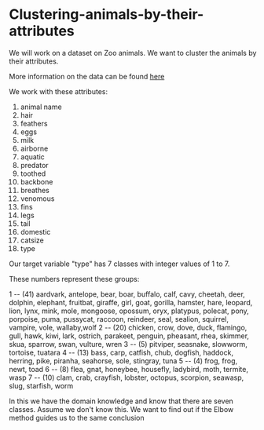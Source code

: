 # Clustering-animals-by-their-attributes

We will work on a dataset on Zoo animals. We want to cluster the animals by their attributes.

More information on the data can be found [here](https://archive.ics.uci.edu/ml/datasets/zoo)

We work with these attributes:

1. animal name
2. hair
3. feathers
4. eggs
5. milk
6. airborne
7. aquatic
8. predator
9. toothed
10. backbone
11. breathes
12. venomous
13. fins
14. legs
15. tail
16. domestic
17. catsize
18. type

Our target variable "type" has 7 classes with integer values of 1 to 7.

These numbers represent these groups:

1 -- (41) aardvark, antelope, bear, boar, buffalo, calf, cavy, cheetah, deer, dolphin, elephant, fruitbat, giraffe, girl, goat, gorilla, hamster, hare, leopard, lion, lynx, mink, mole, mongoose, opossum, oryx, platypus, polecat, pony, porpoise, puma, pussycat, raccoon, reindeer, seal, sealion, squirrel, vampire, vole, wallaby,wolf 
2 -- (20) chicken, crow, dove, duck, flamingo, gull, hawk, kiwi, lark, ostrich, parakeet, penguin, pheasant, rhea, skimmer, skua, sparrow, swan, vulture, wren 
3 -- (5) pitviper, seasnake, slowworm, tortoise, tuatara 
4 -- (13) bass, carp, catfish, chub, dogfish, haddock, herring, pike, piranha, seahorse, sole, stingray, tuna 
5 -- (4) frog, frog, newt, toad 
6 -- (8) flea, gnat, honeybee, housefly, ladybird, moth, termite, wasp 
7 -- (10) clam, crab, crayfish, lobster, octopus, scorpion, seawasp, slug, starfish, worm


In this we have the domain knowledge and know that there are seven classes. Assume we don't know this. We want to find out if the Elbow method guides us to the same conclusion


